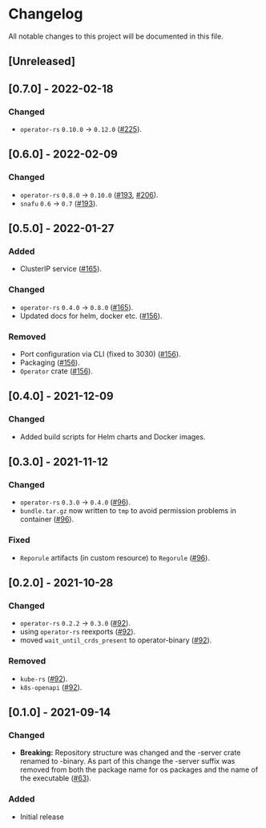 # Changelog

All notable changes to this project will be documented in this file.

## [Unreleased]

## [0.7.0] - 2022-02-18

### Changed

- `operator-rs` `0.10.0` → `0.12.0` ([#225]).

[#225]: https://github.com/stackabletech/regorule-operator/pull/225

## [0.6.0] - 2022-02-09

### Changed

- `operator-rs` `0.8.0` → `0.10.0` ([#193], [#206]).
- `snafu` `0.6` -> `0.7` ([#193]).

[#193]: https://github.com/stackabletech/regorule-operator/pull/193
[#206]: https://github.com/stackabletech/regorule-operator/pull/206

## [0.5.0] - 2022-01-27


### Added

- ClusterIP service ([#165]).

### Changed

- `operator-rs` `0.4.0` → `0.8.0` ([#165]).
- Updated docs for helm, docker etc. ([#156]). 

### Removed

- Port configuration via CLI (fixed to 3030) ([#156]).
- Packaging ([#156]).
- `Operator` crate ([#156]).

[#165]: https://github.com/stackabletech/regorule-operator/pull/165
[#156]: https://github.com/stackabletech/regorule-operator/pull/156

## [0.4.0] - 2021-12-09


### Changed

- Added build scripts for Helm charts and Docker images.

## [0.3.0] - 2021-11-12


### Changed
- `operator-rs` `0.3.0` → `0.4.0` ([#96]).
- `bundle.tar.gz` now written to `tmp` to avoid permission problems in container ([#96]).

### Fixed
- `Reporule` artifacts (in custom resource) to `Regorule` ([#96]).

[#96]: https://github.com/stackabletech/regorule-operator/pull/96

## [0.2.0] - 2021-10-28

### Changed
- `operator-rs` `0.2.2` → `0.3.0` ([#92]).
- using `operator-rs` reexports ([#92]).
- moved `wait_until_crds_present` to operator-binary ([#92]).

### Removed
- `kube-rs` ([#92]).
- `k8s-openapi` ([#92]).

[#92]: https://github.com/stackabletech/regorule-operator/pull/92

## [0.1.0] - 2021-09-14

### Changed
- **Breaking:** Repository structure was changed and the -server crate renamed to -binary. As part of this change the -server suffix was removed from both the package name for os packages and the name of the executable ([#63]).
 
### Added

- Initial release

[#63]: https://github.com/stackabletech/regorule-operator/pull/63
